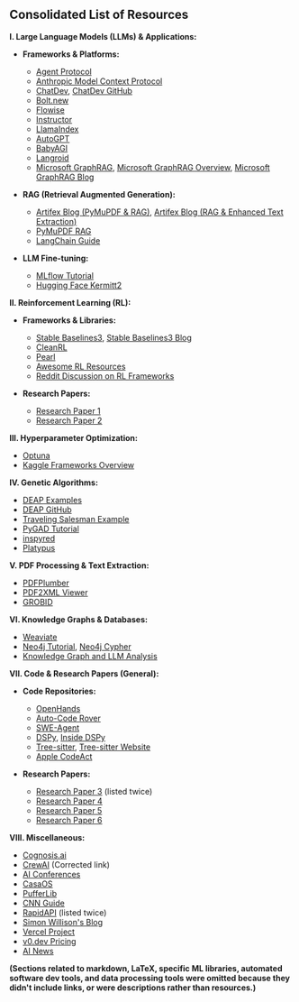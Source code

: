 ## Consolidated List of Resources

**I. Large Language Models (LLMs) & Applications:**

* **Frameworks & Platforms:**
    * [Agent Protocol](https://agentprotocol.ai/)
    * [Anthropic Model Context Protocol](https://anthropic.com/news/model-context-protocol)
    * [ChatDev](https://chatdev.toscl.com/), [ChatDev GitHub](https://github.com/OpenBMB/ChatDev)
    * [Bolt.new](https://github.com/coleam00/bolt.new-any-llm)
    * [Flowise](https://github.com/FlowiseAI/Flowise)
    * [Instructor](https://github.com/instructor-ai/instructor)
    * [LlamaIndex](https://github.com/run-llama/llama_index)
    * [AutoGPT](https://github.com/Significant-Gravitas/AutoGPT)
    * [BabyAGI](https://github.com/yoheinakajima/babyagi)
    * [Langroid](https://github.com/langroid/langroid)
    * [Microsoft GraphRAG](https://github.com/microsoft/graphrag), [Microsoft GraphRAG Overview](https://github.com/microsoft/graphrag?tab=readme-ov-file), [Microsoft GraphRAG Blog](https://www.microsoft.com/en-us/research/blog/graphrag-unlocking-llm-discovery-on-narrative-private-data/)

* **RAG (Retrieval Augmented Generation):**
    * [Artifex Blog (PyMuPDF & RAG)](https://artifex.com/blog/rag-llm-and-pdf-conversion-to-markdown-text-with-pymupdf), [Artifex Blog (RAG & Enhanced Text Extraction)](https://artifex.com/blog/rag-llm-and-pdf-enhanced-text-extraction)
    * [PyMuPDF RAG](https://pymupdf.readthedocs.io/en/latest/rag.html)
    * [LangChain Guide](https://medium.com/thedeephub/a-practical-guide-for-rag-and-few-shot-prompting-in-langchain-0b0e18dc9df5)

* **LLM Fine-tuning:**
    * [MLflow Tutorial](https://mlflow.org/docs/latest/llms/transformers/tutorials/fine-tuning/transformers-peft.html)
    * [Hugging Face Kermitt2](https://huggingface.co/kermitt2)


**II. Reinforcement Learning (RL):**

* **Frameworks & Libraries:**
    * [Stable Baselines3](https://github.com/DLR-RM/stable-baselines3), [Stable Baselines3 Blog](https://araffin.github.io/post/sb3/)
    * [CleanRL](https://github.com/vwxyzjn/cleanrl)
    * [Pearl](https://github.com/facebookresearch/Pearl)
    * [Awesome RL Resources](https://github.com/aikorea/awesome-rl?tab=readme-ov-file)
    * [Reddit Discussion on RL Frameworks](https://reddit.com/r/reinforcementlearning/comments/191yu6y/best_rl_research_framework/)

* **Research Papers:**
    * [Research Paper 1](https://arxiv.org/pdf/1909.04503)
    * [Research Paper 2](https://jmlr.org/papers/volume22/20-1364/20-1364.pdf)


**III. Hyperparameter Optimization:**

* [Optuna](https://github.com/optuna/optuna)
* [Kaggle Frameworks Overview](https://www.kaggle.com/code/sivasaiyadav8143/10-hyperparameter-optimization-frameworks)


**IV. Genetic Algorithms:**

* [DEAP Examples](https://deap.readthedocs.io/en/master/examples/index.html)
* [DEAP GitHub](https://github.com/DEAP/deap)
* [Traveling Salesman Example](https://medium.com/aimonks/traveling-salesman-problem-tsp-using-genetic-algorithm-fea640713758)
* [PyGAD Tutorial](https://www.digitalocean.com/community/tutorials/genetic-algorithm-applications-using-pygad)
* [inspyred](https://github.com/aarongarrett/inspyred)
* [Platypus](https://github.com/Project-Platypus/Platypus)


**V. PDF Processing & Text Extraction:**

* [PDFPlumber](https://github.com/jsvine/pdfplumber)
* [PDF2XML Viewer](https://github.com/WZBSocialScienceCenter/pdf2xml-viewer)
* [GROBID](https://www.researchgate.net/publication/221176095_GROBID_Combining_Automatic_Bibliographic_Data_Recognition_and_Term_Extraction_for_Scholarship_Publications)


**VI. Knowledge Graphs & Databases:**

* [Weaviate](https://github.com/weaviate/weaviate)
* [Neo4j Tutorial](https://medium.com/thedeephub/building-a-graph-database-with-vector-embeddings-a-python-tutorial-with-neo4j-and-embeddings-277ce608634d), [Neo4j Cypher](https://neo4j.com/docs/getting-started/cypher/)
* [Knowledge Graph and LLM Analysis](https://medium.com/@mdsharique0107/structured-data-analysis-using-knowledge-graph-llm-b1f7db88edd3)


**VII. Code & Research Papers (General):**

* **Code Repositories:**
    * [OpenHands](https://github.com/All-Hands-AI/OpenHands?tab=readme-ov-file)
    * [Auto-Code Rover](https://github.com/nus-apr/auto-code-rover)
    * [SWE-Agent](https://github.com/princeton-nlp/SWE-agent)
    * [DSPy](https://github.com/stanfordnlp/dspy), [Inside DSPy](https://jrodthoughts.medium.com/inside-dspy-a-framework-for-algorithmic-prompt-optimization-dffd9765e596)
    * [Tree-sitter](https://github.com/tree-sitter/tree-sitter), [Tree-sitter Website](https://tree-sitter.github.io/tree-sitter/)
    * [Apple CodeAct](https://machinelearning.apple.com/research/codeact)

* **Research Papers:**
    * [Research Paper 3](https://arxiv.org/abs/2411.16905) (listed twice)
    * [Research Paper 4](https://arxiv.org/pdf/2312.06648)
    * [Research Paper 5](https://arxiv.org/pdf/2402.01030)
    * [Research Paper 6](https://link.springer.com/article/10.1007/s11334-024-00591-0)


**VIII. Miscellaneous:**

* [Cognosis.ai](https://cognosis.ai/)
* [CrewAI](https://github.com/crewAIInc/crewAI) (Corrected link)
* [AI Conferences](https://datacamp.com/blog/top-ai-conferences)
* [CasaOS](https://github.com/IceWhaleTech/CasaOS)
* [PufferLib](https://github.com/PufferAI/PufferLib)
* [CNN Guide](https://medium.com/thedeephub/convolutional-neural-networks-a-comprehensive-guide-5cc0b5eae175)
* [RapidAPI](https://rapidapi.com/) (listed twice)
* [Simon Willison's Blog](https://simonwillison.net/)
* [Vercel Project](https://vercel.com/new?teamSlug=gtcodes-projects)
* [v0.dev Pricing](https://v0.dev/pricing)
* [AI News](https://www.artificialintelligence-news.com/)

**(Sections related to markdown, LaTeX, specific ML libraries, automated software dev tools, and data processing tools were omitted because they didn't include links, or were descriptions rather than resources.)**
